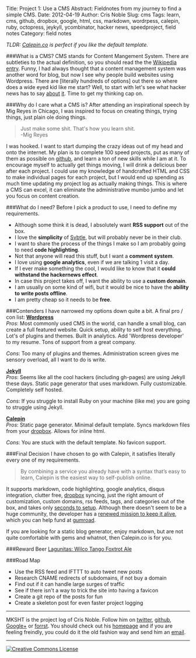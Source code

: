 Title: Project 1: Use a CMS
Abstract: Fieldnotes from my journey to find a simple CMS.
Date: 2012-04-19
Author: Cris Noble
Slug: cms
Tags: learn, cms, github, dropbox, google, html, css, markdown, wordrpess, calepin, ruby, octopress, jeykyll, ycombinator, hacker news, speedproject, field notes
Category: field notes

*TLDR: [Calepin.co](http://calepin.co) is perfect if you like the default template.*

###What is a CMS?
CMS stands for Content Mangement System. There are subtleties to the actual definition, so you should read the the [Wikipedia entry](http://en.wikipedia.org/wiki/Web_Content_Management_System). Funny, I had always thought that a content management system was another word for blog, but now I see why people build websites using Wordpress. There are [literally hundreds of options] out there so where does a wide eyed kid like me start? Well, to start with let's see what hacker news has to say [about](http://news.ycombinator.com/item?id=1925170) [it](http://news.ycombinator.com/item?id=3588227). Time to get my thinking cap on.

###Why do I care what a CMS is?
After attending an inspirational speech by Mig Reyes in Chicago, I was inspired to focus on creating things, trying things, just plain ole doing things. 
>Just make some shit. That's how you learn shit.  
>-Mig Reyes

I was hooked. I want to start dumping the crazy ideas out of my head and onto the internet. My plan is to complete 100 speed projects, put as many of them as possible on [github](https://github.com/crismanNoble), and learn a ton of new skills while I am at it. To encourage myself to actually get things moving, I will drink a delicious beer after each project. I could use my knowledge of handcrafted HTML and CSS to make individual pages for each project, but I would end up spending as much time updating my project log as actually making things. This is where a CMS can excel, it can eliminate the administrative mumbo jumbo and let you focus on content creation.

###What do I need?
Before I pick a product to use, I need to define my requirements.  

*    Although some think it is dead, I absolutely want **RSS support** out of the box.
*    I love the **simplicity** of [Svbtle](http://svbtle.com/), but will probably never be in their club.
*    I want to share the process of the things I make so I am probably going to need **code highlighting**.
*    Not that anyone will read this stuff, but I want a **comment system**.
*    I love using **google analytics**, even if we are talking 1 visit a day.  
*    If I ever make something the cool, I would like to know that it **could withstand the hackernews effect**.  
*    In case this project takes off, I want the ability to use a **custom domain**.  
*    I am usually on some kind of wifi, but it would be nice to have the **ability to write posts offline**.  
*    I am pretty cheap so it needs to be **free**.

###Contenders
I have narrowed my options down quite a bit. A final pro / con list:
**[Wordpress](http://wordpress.org)**  
*Pros*: Most commonly used CMS in the world, can handle a small blog, can create a full featured website. Quick setup, ability to self host everything. Lot's of plugins and themes. Built in analytics. Add 'Wordpress developer' to my resume. Tons of support from a great company.
    
*Cons*: Too many of plugins and themes. Administration screen gives me sensory overload, all I want to do is write. 
    
**[Jekyll](http://jekyllrb.com)**  
*Pros*: Seems like all the cool hackers (including gh-pages) are using Jekyll these days. Static page generator that uses markdown. Fully customizable. Completely self hosted.

*Cons*: If you struggle to install Ruby on your machine (like me) you are going to struggle using Jekyll. 

**[Calepin](http://calepin.co)**  
*Pros*: Static page generator. Minimal default template. Syncs markdown files from your [dropbox](http://db.tt/XZLyZkB). Allows for inline html.

*Cons*: You are stuck with the default template. No favicon support.

###Final Decision
I have chosen to go with Calepin, it satisfies literally every one of my requirements.
>By combining a service you already have with a syntax that’s easy to learn, Calepin is the easiest way to self-publish online.

It supports markdown, code highlighting, google analytics, disqus integration, clutter free, [dropbox](http://db.tt/XZLyZkB) syncing, just the right amount of customization, custom domains, rss feeds, tags, and categories out of the box, and takes only [seconds to setup](http://jokull.calepin.co/calepin-guide.html).
Although there doesn't seem to be a huge community, the developer has a [renewed mission to keep it alive](http://jokull.calepin.co/calepin-redux.html), which you can help fund at [gumroad](https://gumroad.com/l/DetH).

If you are looking for a static blog generator, enjoy markdown, but are not quite comfortable with gems and whatnot, then Calepin.co is for you.

###Reward Beer
[Lagunitas: Wilco Tango Foxtrot Ale](http://www.lagunitas.com/beers/index.html)

###Road Map

*    Use the RSS feed and IFTTT to auto tweet new posts
*    Research CNAME redirects of subdomains, if not buy a domain
*    Find out if it can handle large surges of traffic
*    See if there isn't a way to trick the site into having a favicon
*    Create a git repo of the posts for fun
*    Create a skeleton post for even faster project logging

***
MKSHT is the project log of Cris Noble. Follow him on [twitter](https://twitter.com/#!/Crisnoble "Cris Noble on Twitter"), [github](https://github.com/crismanNoble "Cris Noble on Github"), [Google+](https://plus.google.com/110702599026497087079?rel=author) or [forrst](http://forrst.com/people/crisman/posts "Cris Noble on Forrst"). You should check out his [homepage](http://crisnoble.com "Cris Noble's Homepage") and if you are feeling freindly, you could do it the old fashion way and send him an [email](http://crisnoble.com/sayhi).
***
<a rel="license" href="http://creativecommons.org/licenses/by/3.0/"><img alt="Creative Commons License" style="border-width:0" src="http://i.creativecommons.org/l/by/3.0/80x15.png" /></a>